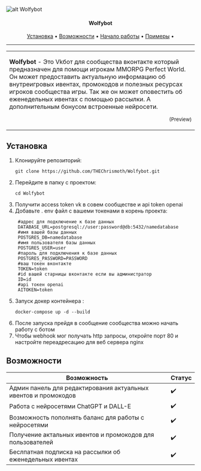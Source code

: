 ![alt Wolfybot](/images/wolf.png)

<h4 align="center">Wolfybot</h4>

<p align="center">
  <a href="#installation">Установка</a> •
  <a href="#features">Возможности</a> •
  <a href="#usage">Начало работы</a> •
  <a href="#usage">Примеры</a> •
</p>

---

<table>
<tr>
<td>  

**Wolfybot** - Это Vkбот для сообщества вконтакте который предназначен для помощи игрокам MMORPG Perfect World. Он может предоставить актуальную информацию об внутреигровых ивентах, промокодов и полезных ресурсах игроков сообщества игры. Так же он может оповестить об еженедельных ивентах с помощью рассылки. А дополнительным бонусом встроенные нейросети.     

<p align="right">
<sub>(Preview)</sub>
</p>

</td>
</tr>
</table>

## Установка
1. Клонируйте репозиторий:
   ```
   git clone https://github.com/THEChrismoth/Wolfybot.git
   ```
2. Перейдите в папку с проектом:
   ```
   cd Wolfybot
   ```
3. Получити access token vk в совем сообществе и api token openai
4. Добавьте . env файл с вашеми токенами в корень проекта:
   ```
    #адрес для подключение к базе данных
    DATABASE_URL=postgresql://user:password@db:5432/namedatabase
    #имя вашей базы данных
    POSTGRES_DB=namedatabase
    #имя пользователя базы данных
    POSTGRES_USER=user
    #пароль для подключения к базе данных
    POSTGRES_PASSWORD=PASSWORD
    #ваш токен вконтакте
    TOKEN=token
    #id вашей старницы вконтакте если вы администратор
    ID=id
    #api токен openai
    AITOKEN=token
   ```
5. Запуск докер контейнера :
   ```
   docker-compose up -d --build
   ```
6. После запуска прейдя в сообщение сообщества можно начать работу с ботом
7. Чтобы webhook мог получать http запросы, откройте порт 80 и настройте переадресацию для веб сервера nginx

## Возможности

| Возможность                                                                                              | Статус |
|----------------------------------------------------------------------------------------------------------|--------|
| Админ панель для редактирования актуальных ивентов и промокодов                                          |✔️|
| Работа с нейросетями ChatGPT и DALL-E                                                                    |✔️|
| Возможность пополнять баланс для работы с нейросетями                                                    |✔️|
| Получение актальных ивентов и промокодов для пользователей                                               |✔️|
| Беслпатная подписка на рассылки об еженедельных ивентах                                                  |✔️|


